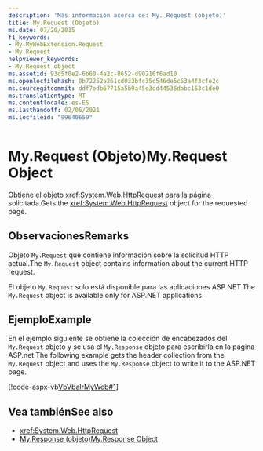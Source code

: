 ```yaml
---
description: 'Más información acerca de: My. Request (objeto)'
title: My.Request (Objeto)
ms.date: 07/20/2015
f1_keywords:
- My.MyWebExtension.Request
- My.Request
helpviewer_keywords:
- My.Request object
ms.assetid: 93d5f0e2-6b60-4a2c-8652-d90216f6ad10
ms.openlocfilehash: 0b72252e261cd033bfc35c546de5c53a4f3cfe2c
ms.sourcegitcommit: ddf7edb67715a5b9a45e3dd44536dabc153c1de0
ms.translationtype: MT
ms.contentlocale: es-ES
ms.lasthandoff: 02/06/2021
ms.locfileid: "99640659"
---
```

# <a name="myrequest-object"></a><span data-ttu-id="8e476-103">My.Request (Objeto)</span><span class="sxs-lookup"><span data-stu-id="8e476-103">My.Request Object</span></span>

<span data-ttu-id="8e476-104">Obtiene el objeto <xref:System.Web.HttpRequest> para la página solicitada.</span><span class="sxs-lookup"><span data-stu-id="8e476-104">Gets the <xref:System.Web.HttpRequest> object for the requested page.</span></span>  
  
## <a name="remarks"></a><span data-ttu-id="8e476-105">Observaciones</span><span class="sxs-lookup"><span data-stu-id="8e476-105">Remarks</span></span>  

 <span data-ttu-id="8e476-106">Objeto `My.Request` que contiene información sobre la solicitud HTTP actual.</span><span class="sxs-lookup"><span data-stu-id="8e476-106">The `My.Request` object contains information about the current HTTP request.</span></span>  
  
 <span data-ttu-id="8e476-107">El objeto `My.Request` solo está disponible para las aplicaciones ASP.NET.</span><span class="sxs-lookup"><span data-stu-id="8e476-107">The `My.Request` object is available only for ASP.NET applications.</span></span>  
  
## <a name="example"></a><span data-ttu-id="8e476-108">Ejemplo</span><span class="sxs-lookup"><span data-stu-id="8e476-108">Example</span></span>  

 <span data-ttu-id="8e476-109">En el ejemplo siguiente se obtiene la colección de encabezados del `My.Request` objeto y se usa el `My.Response` objeto para escribirla en la página ASP.net.</span><span class="sxs-lookup"><span data-stu-id="8e476-109">The following example gets the header collection from the `My.Request` object and uses the `My.Response` object to write it to the ASP.NET page.</span></span>  
  
 [!code-aspx-vb[VbVbalrMyWeb#1](~/samples/snippets/visualbasic/VS_Snippets_VBCSharp/VbVbalrMyWeb/VB/Default.aspx#1)]  
  
## <a name="see-also"></a><span data-ttu-id="8e476-110">Vea también</span><span class="sxs-lookup"><span data-stu-id="8e476-110">See also</span></span>

- <xref:System.Web.HttpRequest>
- [<span data-ttu-id="8e476-111">My.Response (objeto)</span><span class="sxs-lookup"><span data-stu-id="8e476-111">My.Response Object</span></span>](my-response-object.md)
